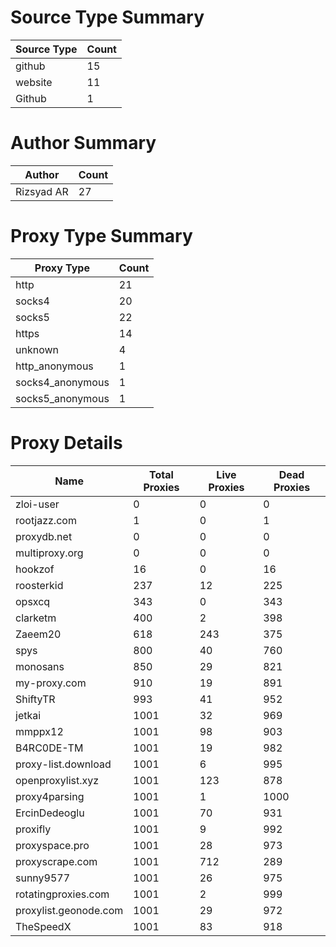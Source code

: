 # Source Type Summary

| Source Type | Count |
|-------------|-------|
| github | 15 |
| website | 11 |
| Github | 1 |


# Author Summary

| Author | Count |
|--------|-------|
| Rizsyad AR | 27 |


# Proxy Type Summary

| Proxy Type | Count |
|------------|-------|
| http | 21 |
| socks4 | 20 |
| socks5 | 22 |
| https | 14 |
| unknown | 4 |
| http_anonymous | 1 |
| socks4_anonymous | 1 |
| socks5_anonymous | 1 |


# Proxy Details

| Name | Total Proxies | Live Proxies | Dead Proxies |
|------|---------------|--------------|---------------|
| zloi-user | 0 | 0 | 0 |
| rootjazz.com | 1 | 0 | 1 |
| proxydb.net | 0 | 0 | 0 |
| multiproxy.org | 0 | 0 | 0 |
| hookzof | 16 | 0 | 16 |
| roosterkid | 237 | 12 | 225 |
| opsxcq | 343 | 0 | 343 |
| clarketm | 400 | 2 | 398 |
| Zaeem20 | 618 | 243 | 375 |
| spys | 800 | 40 | 760 |
| monosans | 850 | 29 | 821 |
| my-proxy.com | 910 | 19 | 891 |
| ShiftyTR | 993 | 41 | 952 |
| jetkai | 1001 | 32 | 969 |
| mmppx12 | 1001 | 98 | 903 |
| B4RC0DE-TM | 1001 | 19 | 982 |
| proxy-list.download | 1001 | 6 | 995 |
| openproxylist.xyz | 1001 | 123 | 878 |
| proxy4parsing | 1001 | 1 | 1000 |
| ErcinDedeoglu | 1001 | 70 | 931 |
| proxifly | 1001 | 9 | 992 |
| proxyspace.pro | 1001 | 28 | 973 |
| proxyscrape.com | 1001 | 712 | 289 |
| sunny9577 | 1001 | 26 | 975 |
| rotatingproxies.com | 1001 | 2 | 999 |
| proxylist.geonode.com | 1001 | 29 | 972 |
| TheSpeedX | 1001 | 83 | 918 |
